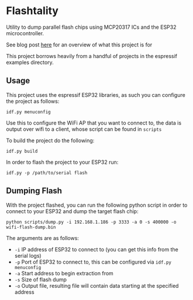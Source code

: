 # Flashtality
Utility to dump parallel flash chips using MCP20317 ICs and the ESP32 microcontroller.

See blog post [here](https://wrongbaud.github.io/MK-Teardown/) for an overview of what this project is for

This project borrows heavily from a handful of projects in the espressif examples directory.

## Usage
This project uses the espressif ESP32 libraries, as such you can configure the project as follows:

```
idf.py menuconfig
```

Use this to configure the WiFi AP that you want to connect to, the data is output over wifi to a client, whose script can be found in ```scripts```

To build the project do the following:

```
idf.py build
```

In order to flash the project to your ESP32 run:

```
idf.py -p /path/to/serial flash
```

## Dumping Flash

With the project flashed, you can run the following python script in order to connect to your ESP32 and dump the target flash chip:

```
python scripts/dump.py -i 192.168.1.186 -p 3333 -a 0 -s 400000 -o wifi-flash-dump.bin
```

The arguments are as follows:

* ```-i``` IP address of ESP32 to connect to (you can get this info from the serial logs)
* ```-p``` Port of ESP32 to connect to, this can be configured via ```idf.py menuconfig```
* ```-a``` Start address to begin extraction from
* ```-s``` Size of flash dump
* ```-o``` Output file, resulting file will contain data starting at the specified address
